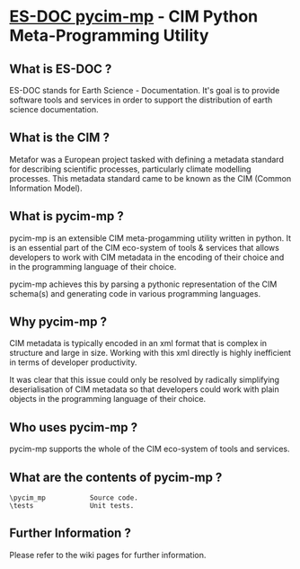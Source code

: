[ES-DOC pycim-mp](http://www.esrl.noaa.gov/cog/es-doc/) - CIM Python Meta-Programming Utility
==================================================

What is ES-DOC ?
--------------------------------------

ES-DOC stands for Earth Science - Documentation.  It's goal is to provide software tools and services in order to support the distribution of earth science documentation.


What is the CIM ?
--------------------------------------

Metafor was a European project tasked with defining a metadata standard for describing scientific processes, particularly climate modelling processes.  This metadata standard came to be known as the CIM (Common Information Model).


What is pycim-mp ?
--------------------------------------

pycim-mp is an extensible CIM meta-progamming utility written in python.  It is an essential part of the CIM eco-system of tools & services that allows developers to work with CIM metadata in the encoding of their choice and in the programming language of their choice.

pycim-mp achieves this by parsing a pythonic representation of the CIM schema(s) and generating code in various programming languages.


Why pycim-mp ?
--------------------------------------

CIM metadata is typically encoded in an xml format that is complex in structure and large  in size.  Working with this xml directly is highly inefficient in terms of developer productivity.

It was clear that this issue could only be resolved by radically simplifying deserialisation of CIM metadata so that developers could work with plain objects in the programming language of their choice.


Who uses pycim-mp ?
--------------------------------------

pycim-mp supports the whole of the CIM eco-system of tools and services.


What are the contents of pycim-mp ?
--------------------------------------

    \pycim_mp           Source code.
    \tests              Unit tests.


Further Information ?
--------------------------------------

Please refer to the wiki pages for further information.
